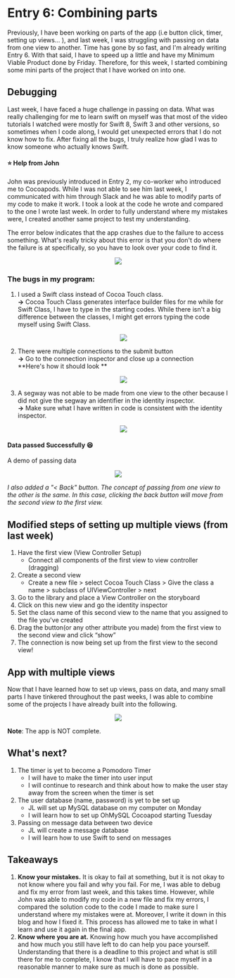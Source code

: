 # Entry 6: Combining parts
Previously, I have been working on parts of the app (i.e button click, timer, setting up views... ), and last week, I was struggling with passing on data from one view to another. Time has gone by so fast, and I'm already writing Entry 6. With that said, I have to speed up a little and have my Minimum Viable Product done by Friday. Therefore, for this week, I started combining some mini parts of the project that I have worked on into one. 

## Debugging
Last week, I have faced a huge challenge in passing on data. What was really challenging for me to learn swift on myself was that most of the video tutorials I watched were mostly for Swift 8, Swift 3 and other versions, so sometimes when I code along, I would get unexpected errors that I do not know how to fix. After fixing all the bugs, I truly realize how glad I was to know someone who actually knows Swift. 

#### :star: Help from John
John was previously introduced in Entry 2, my co-worker who introduced me to Cocoapods. While I was not able to see him last week, I communicated with him through Slack and he was able to modify parts of my code to make it work. I took a look at the code he wrote and compared to the one I wrote last week. In order to fully understand where my mistakes were, I created another same project to test my understanding. 

The error below indicates that the app crashes due to the failure to access something. What's really tricky about this error is that you don't do where the failure is at specifically, so you have to look over your code to find it. 
 <p align="center">
    <img src = "https://raw.githubusercontent.com/xiurongy3506/swift_independent_study/master/img/signal.png"/>
    </p> 

### The bugs in my program:   

1. I used a Swift class instead of Cocoa Touch class.  
    **->** Cocoa Touch Class generates interface builder files for me while for Swift Class, I have to type in the starting codes. While there isn't a big difference between the classes, I might get errors typing the code myself using Swift Class.  

    <p align="center">
    <img src = "https://raw.githubusercontent.com/xiurongy3506/swift_independent_study/master/img/class.png"/>
    </p> 
    
2. There were multiple connections to the submit button  
    **->** Go to the connection inspector and close up a connection  
    **Here's how it should look **

    <p align="center">
    <img src = "https://raw.githubusercontent.com/xiurongy3506/swift_independent_study/master/img/connection.png"/>
    </p> 
3. A segway was not able to be made from one view to the other because I did not give the segway an identifier in the identity inspector.  
    **->** Make sure what I have written in code is consistent with the identity inspector.

     <p align="center">
        <img src = "https://raw.githubusercontent.com/xiurongy3506/swift_independent_study/master/img/identify.png"/>
     </p> 

#### Data passed Successfully :satisfied:  
A demo of passing data  

<p align="center">
    <img src = "https://github.com/xiurongy3506/swift_independent_study/blob/master/img/passdata.gif?raw=true"/>
</p>  

_I also added a "< Back" button. The concept of passing from one view to the other is the same. In this case, clicking the back button will move from the second view to the first view._

## Modified steps of setting up multiple views (from last week)   
1. Have the first view (View Controller Setup)  
    - Connect all components of the first view to view controller (dragging)
2. Create a second view 
    - Create a new file > select Cocoa Touch Class > Give the class a name > subclass of UIViewController > next  
3. Go to the library and place a View Controller on the storyboard
4. Click on this new view and go the identity inspector
5. Set the class name of this second view to the name that you assigned to the file you've created 
5. Drag the button(or any other attribute you made) from the first view to the second view and click “show”
6. The connection is now being set up from the first view to the second view!

## App with multiple views
Now that I have learned how to set up views, pass on data, and many small parts I have tinkered throughout the past weeks, I was able to combine some of the projects I have already built into the following.   
    <p align="center">
        <img src = "https://github.com/xiurongy3506/swift_independent_study/blob/master/img/appsetup.gif?raw=true"/>
    </p>    

**Note**: The app is NOT complete. 

## What's next?  
1. The timer is yet to become a Pomodoro Timer
    - I will have to make the timer into user input
    - I will continue to research and think about how to make the user stay away from the screen when the timer is set
2. The user database (name, password) is yet to be set up
    - JL will set up MySQL database on my computer on Monday
    - I will learn how to set up OhMySQL Cocoapod starting Tuesday 
3. Passing on message data between two device
    - JL will create a message database
    - I will learn how to use Swift to send on messages

## Takeaways  
1. **Know your mistakes.** It is okay to fail at something, but it is not okay to not know where you fail and why you fail. For me, I was able to debug and fix my error from last week, and this takes time. However, while John was able to modify my code in a new file and fix my errors, I compared the solution code to the code I made to make sure I understand where my mistakes were at. Moreover, I write it down in this blog and how I fixed it. This process has allowed me to take in what I learn and use it again in the final app. 
2. **Know where you are at.** Knowing how much you have accomplished and how much you still have left to do can help you pace yourself. Understanding that there is a deadline to this project and what is still there for me to complete, I know that I will have to pace myself in a reasonable manner to make sure as much is done as possible.



